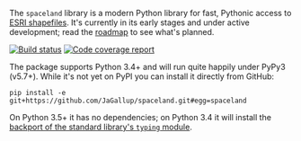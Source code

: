 The `spaceland` library is a modern Python library for fast, Pythonic access to [ESRI shapefiles][shp]. It's currently in its early stages and under active development; read the [roadmap][rmp] to see what's planned.

[![Build status][tci]][tcl]
[![Code coverage report][cci]][ccl]

The package supports Python 3.4+ and will run quite happily under PyPy3 (v5.7+). While it's not yet on PyPI you can install it directly from GitHub:

    pip install -e git+https://github.com/JaGallup/spaceland.git#egg=spaceland

 On Python 3.5+ it has no dependencies; on Python 3.4 it will install the [backport of the standard library's `typing` module][tbp].


[tci]: https://travis-ci.org/JaGallup/spaceland.svg?branch=master
[tcl]: https://travis-ci.org/JaGallup/spaceland
[cci]: https://codecov.io/gh/JaGallup/spaceland/branch/master/graph/badge.svg
[ccl]: https://codecov.io/gh/JaGallup/spaceland
[shp]: http://www.esri.com/library/whitepapers/pdfs/shapefile.pdf
[rmp]: https://spaceland.readthedocs.io/en/latest/roadmap/
[tbp]: https://pypi.python.org/pypi/typing

